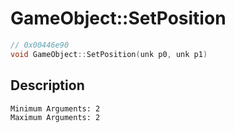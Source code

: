 # GameObject::SetPosition
```c
// 0x00446e90
void GameObject::SetPosition(unk p0, unk p1)
```
## Description
```
Minimum Arguments: 2
Maximum Arguments: 2
```
